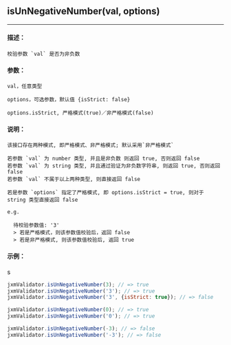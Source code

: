 
## isUnNegativeNumber(val, options)

----------

#### 描述：

    校验参数 `val` 是否为非负数

#### 参数：

    val，任意类型

    options，可选参数，默认值 {isStrict: false}

    options.isStrict, 严格模式(true)／非严格模式(false)

#### 说明：

    该接口存在两种模式, 即严格模式、非严格模式; 默认采用`非严格模式`

    若参数 `val` 为 number 类型, 并且是非负数 则返回 true, 否则返回 false
    若参数 `val` 为 string 类型, 并且通过验证为非负数字符串, 则返回 true, 否则返回 false
    若参数 `val` 不属于以上两种类型, 则直接返回 false

    若是参数 `options` 指定了严格模式, 即 options.isStrict = true, 则对于 string 类型直接返回 false

    e.g.

      待校验参数值: '3'
      > 若是严格模式，则该参数值校验后，返回 false
      > 若是非严格模式, 则该参数值校验后, 返回 true

#### 示例：
s
```javascript
jxmValidator.isUnNegativeNumber(3); // => true
jxmValidator.isUnNegativeNumber('3'); // => true
jxmValidator.isUnNegativeNumber('3', {isStrict: true}); // => false

jxmValidator.isUnNegativeNumber(0); // => true
jxmValidator.isUnNegativeNumber('0'); // => true

jxmValidator.isUnNegativeNumber(-3); // => false
jxmValidator.isUnNegativeNumber('-3'); // => false
```
